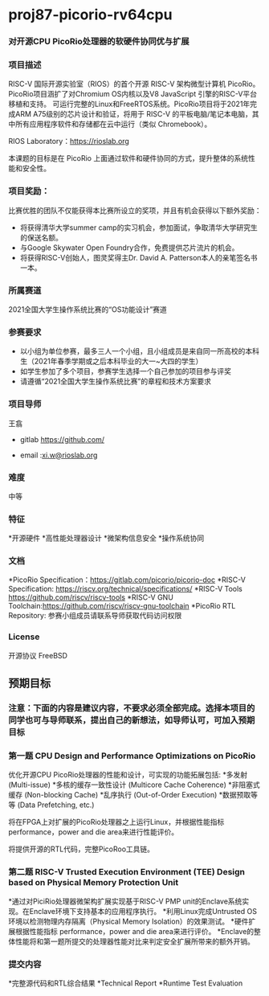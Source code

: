 # proj87-picorio-rv64cpu

### 对开源CPU PicoRio处理器的软硬件协同优与扩展

### 项目描述

RISC-V 国际开源实验室（RIOS）的首个开源 RISC-V 架构微型计算机 PicoRio。PicoRio项目涵扩了对Chromium OS内核以及V8 JavaScript 引擎的RISC-V平台移植和支持。 可运行完整的Linux和FreeRTOS系统。PicoRio项目将于2021年完成ARM A75级别的芯片设计和验证，将用于 RISC-V 的平板电脑/笔记本电脑，其中所有应用程序软件和存储都在云中运行（类似 Chromebook）。

RIOS Laboratory：https://rioslab.org



本课题的目标是在 PicoRio 上面通过软件和硬件协同的方式，提升整体的系统性能和安全性。

### 项目奖励：
比赛优胜的团队不仅能获得本比赛所设立的奖项，并且有机会获得以下额外奖励：
* 将获得清华大学summer camp的实习机会，参加面试，争取清华大学研究生的保送名额。
* 与Google Skywater Open Foundry合作，免费提供芯片流片的机会。
* 将获得RISC-V创始人，图灵奖得主Dr. David A. Patterson本人的亲笔签名书一本。


### 所属赛道

2021全国大学生操作系统比赛的“OS功能设计”赛道



### 参赛要求

- 以小组为单位参赛，最多三人一个小组，且小组成员是来自同一所高校的本科生（2021年春季学期或之后本科毕业的大一~大四的学生）
- 如学生参加了多个项目，参赛学生选择一个自己参加的项目参与评奖
- 请遵循“2021全国大学生操作系统比赛”的章程和技术方案要求



### 项目导师

王翕

* gitlab https://github.com/

* email :xi.w@rioslab.org



### 难度

中等

### 特征

*开源硬件
*高性能处理器设计
*微架构信息安全
*操作系统协同


### 文档

*PicoRio Specification：https://gitlab.com/picorio/picorio-doc
*RISC-V Specification: https://riscv.org/technical/specifications/
*RISC-V Tools https://github.com/riscv/riscv-tools
*RISC-V GNU Toolchain:https://github.com/riscv/riscv-gnu-toolchain
*PicoRio RTL Repository: 参赛小组成员请联系导师获取代码访问权限

### License

开源协议 FreeBSD


## 预期目标

### 注意：下面的内容是建议内容，不要求必须全部完成。选择本项目的同学也可与导师联系，提出自己的新想法，如导师认可，可加入预期目标

### 第一题 CPU Design and Performance Optimizations on PicoRio

优化开源CPU PicoRio处理器的性能和设计，可实现的功能拓展包括:
*多发射 (Multi-issue)
*多核的缓存一致性设计 (Multicore Cache Coherence)
*非阻塞式缓存 (Non-blocking Cache)
*乱序执行 (Out-of-Order Execution)
*数据预取等等 (Data Prefetching, etc.)

将在FPGA上对扩展的PicoRio处理器之上运行Linux，并根据性能指标performance，power and die area来进行性能评价。 

将提供开源的RTL代码，完整PicoRoo工具链。

### 第二题 RISC-V Trusted Execution Environment (TEE) Design based on Physical Memory Protection Unit

*通过对PiciRio处理器微架构扩展实现基于RISC-V PMP unit的Enclave系统实现。在Enclave环境下支持基本的应用程序执行。
*利用Linux完成Untrusted OS环境以检测物理内存隔离（Physical Memory Isolation）的效果测试。
*硬件扩展根据性能指标 performance，power and die area来进行评价。
*Enclave的整体性能将和第一题所提交的处理器性能对比来判定安全扩展所带来的额外开销。

### 提交内容
*完整源代码和RTL综合结果
*Technical Report
*Runtime Test Evaluation


